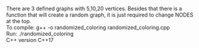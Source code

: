 There are 3 defined graphs with 5,10,20 vertices. Besides that there is a function that will create a random graph, it is just required to change NODES at the top. <br />
To compile: g++ -o randomized_coloring randomized_coloring.cpp <br />
Run: ./randomized_coloring <br />
C++ version C++17
